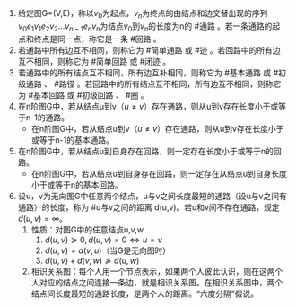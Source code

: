 1. 给定图G=(V,E)，称以$v_0$为起点，$v_n$为终点的由结点和边交替出现的序列 $v_0e_1v_1e_2v_2...v_{n-1}e_nv_n$为结点$v_0$到$v_n$的长度为n的 #通路 。若一条通路的起点和终点是同一点，称它是一条 #回路 。
2. 若通路中所有边互不相同，则称它为 #简单通路 或 #迹 。若回路中的所有边互不相同，则称它为 #简单回路 或 #闭迹 。
3. 若通路中的所有结点互不相同，所有边互补相同，则称它为 #基本通路 或 #初级通路 、 #路径 。若回路中的所有结点互不相同，所有边互不相同，则称它为 #基本回路 或 #初级回路 、 #圈 。
4. 在n阶图G中，若从结点u到v（$u\ne v$）存在通路，则从u到v存在长度小于或等于n-1的通路。
	- 在n阶图G中，若从结点u到v（$u\ne v$）存在通路，则从u到v存在长度小于或等于n-1的基本通路。
5. 在n阶图G中，若从结点u到自身存在回路，则一定存在长度小于或等于n的回路。
	- 在n阶图G中，若从结点u到自身存在回路，则一定存在从结点u到自身长度小于或等于n的基本回路。
6. 设u，v为无向图G中任意两个结点，u与v之间长度最短的通路（设u与v之间有通路）的长度，称为 #u与v之间的距离 d(u,v)。若u和v间不存在通路，规定$d(u,v)=\infty$。
	1. 性质：对图G中的任意结点u,v,w
		1. $d(u,v)\succeq 0,d(u,v)=0\Leftrightarrow u=v$
		2. $d(u,v)=d(v,u)$（当G是无向图时）
		3. $d(u,v)+d(v,w)\succeq d(u,w)$
	2. 相识关系图：每个人用一个节点表示，如果两个人彼此认识，则在这两个人对应的结点之间连接一条边，就是相识关系图。在相识关系图中，两个结点间长度最短的通路长度，是两个人的距离。“六度分隔”假说。